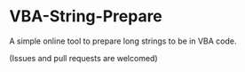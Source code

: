 # VBA-String-Prepare

A simple online tool to prepare long strings to be in VBA code.

(Issues and pull requests are welcomed)
